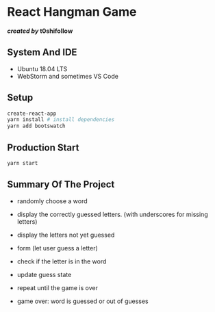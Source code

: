 

# React Hangman Game

**_created by_ t0shifollow** 

## System And IDE

  * Ubuntu 18.04 LTS
  * WebStorm and sometimes VS Code


## Setup

```sh
create-react-app
yarn install # install dependencies
yarn add bootswatch

```

## Production Start

```sh
yarn start
```

## Summary Of The Project

* randomly choose a word

* display the correctly guessed letters. (with underscores for missing letters)
* display the letters not yet guessed <br>

* form (let user guess a letter)
* check if the letter is in the word
* update guess state
* repeat until the game is over
* game over: word is guessed or out of guesses
